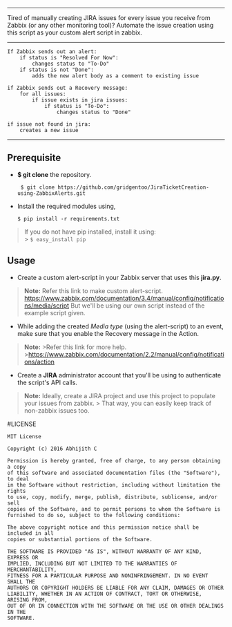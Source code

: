 ---------

Tired of manually creating JIRA issues for every issue you receive from Zabbix (or any other monitoring tool)?
Automate the issue creation using this script as your custom alert script in zabbix.

----------
```
If Zabbix sends out an alert:
	if status is "Resolved For Now":
		changes status to "To-Do"
	if status is not "Done":
		adds the new alert body as a comment to existing issue

if Zabbix sends out a Recovery message:
	for all issues:
		if issue exists in jira issues:
			if status is "To-Do":
				changes status to "Done"

if issue not found in jira:
	creates a new issue
```
----------


Prerequisite
-------------------


* **$ git clone** the repository.

	` $ git clone https://github.com/gridgentoo/JiraTicketCreation-using-ZabbixAlerts.git`

* Install the required modules using,

	`$ pip install -r requirements.txt`

> If you do not have pip installed, install it using:  
	> `$ easy_install pip`

 

Usage
-------------------

- Create a custom alert-script in your Zabbix server that uses this **jira.py**.
 > **Note:**
        Refer this link to make custom alert-script.
> https://www.zabbix.com/documentation/3.4/manual/config/notifications/media/script
> But we'll be using our own script instead of the example script given.

- While adding the created *Media type* (using the alert-script) to an event, make sure that you enable the Recovery message in the Action.
>**Note:**
	>Refer this link for more help.
	>https://www.zabbix.com/documentation/2.2/manual/config/notifications/action

- Create a **JIRA** administrator account that you'll be using to authenticate the script's API calls.

 > **Note:**
        Ideally, create a JIRA project and use this project to populate your issues from zabbix.
        > That way, you can easily keep track of non-zabbix issues too.


#LICENSE

```
MIT License

Copyright (c) 2016 Abhijith C

Permission is hereby granted, free of charge, to any person obtaining a copy
of this software and associated documentation files (the "Software"), to deal
in the Software without restriction, including without limitation the rights
to use, copy, modify, merge, publish, distribute, sublicense, and/or sell
copies of the Software, and to permit persons to whom the Software is
furnished to do so, subject to the following conditions:

The above copyright notice and this permission notice shall be included in all
copies or substantial portions of the Software.

THE SOFTWARE IS PROVIDED "AS IS", WITHOUT WARRANTY OF ANY KIND, EXPRESS OR
IMPLIED, INCLUDING BUT NOT LIMITED TO THE WARRANTIES OF MERCHANTABILITY,
FITNESS FOR A PARTICULAR PURPOSE AND NONINFRINGEMENT. IN NO EVENT SHALL THE
AUTHORS OR COPYRIGHT HOLDERS BE LIABLE FOR ANY CLAIM, DAMAGES OR OTHER
LIABILITY, WHETHER IN AN ACTION OF CONTRACT, TORT OR OTHERWISE, ARISING FROM,
OUT OF OR IN CONNECTION WITH THE SOFTWARE OR THE USE OR OTHER DEALINGS IN THE
SOFTWARE.

```

